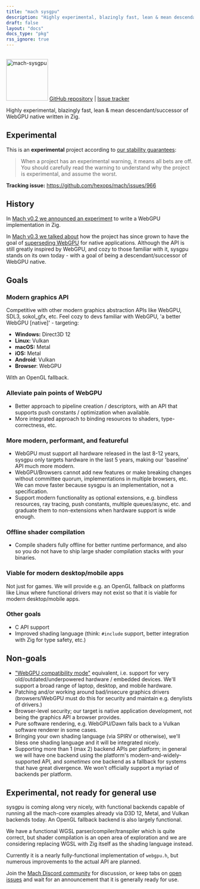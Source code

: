 ```yaml
---
title: "mach sysgpu"
description: "Highly experimental, blazingly fast, lean & mean descendant of WebGPU written in Zig."
draft: false
layout: "docs"
docs_type: "pkg"
rss_ignore: true
---
```


<div class="centered">
    <picture>
        <source media="(prefers-color-scheme: dark)" srcset="/assets/mach/sysgpu-full-dark.svg">
        <img alt="mach-sysgpu" src="/assets/mach/sysgpu-full-light.svg" style="height: 7rem; margin-top: 1rem;">
    </picture>
    <span>
        <a href="https://github.com/hexops/mach-sysgpu">GitHub repository</a> | <a href="https://github.com/hexops/mach/issues?q=is%3Aissue+is%3Aopen+label%3Asysgpu">Issue tracker</a>
    </span>
</div>

Highly experimental, blazingly fast, lean & mean descendant/successor of WebGPU native written in Zig.

## Experimental

This is an **experimental** project according to [our stability guarantees](../../about/stability):

> When a project has an experimental warning, it means all bets are off. You should carefully read the warning to understand why the project is experimental, and assume the worst.

**Tracking issue:** https://github.com/hexops/mach/issues/966

## History

In [Mach v0.2 we announced an experiment](https://devlog.hexops.com/2023/mach-v0.2-released/#dusk-experimental-pure-zig-webgpu-implementation) to write a WebGPU implementation in Zig.

In [Mach v0.3 we talked about](https://devlog.hexops.com/2024/mach-v0.3-released/#sysgpu) how the project has since grown to have the goal of [superseding WebGPU](https://github.com/hexops/mach/issues/1055) for native applications. Although the API is still greatly inspired by WebGPU, and cozy to those familiar with it, sysgpu stands on its own today - with a goal of being a descendant/successor of WebGPU native.

## Goals

### Modern graphics API

Competitive with other modern graphics abstraction APIs like WebGPU, SDL3, sokol_gfx, etc. Feel cozy to devs familiar with WebGPU, 'a better WebGPU [native]' - targeting:

* **Windows:** Direct3D 12
* **Linux:** Vulkan
* **macOS:** Metal
* **iOS:** Metal
* **Android**: Vulkan
* **Browser**: WebGPU

With an OpenGL fallback.

### Alleviate pain points of WebGPU

* Better approach to pipeline creation / descriptors, with an API that supports push constants / optimization when available.
* More integrated approach to binding resources to shaders, type-correctness, etc.

### More modern, performant, and featureful

* WebGPU must support all hardware released in the last 8-12 years, sysgpu only targets hardware in the last 5 years, making our 'baseline' API much more modern.
* WebGPU/Browsers cannot add new features or make breaking changes without committee quorum, implementations in multiple browsers, etc. We can move faster because sysgpu is an implementation, not a specification.
* Support modern functionality as optional extensions, e.g. bindless resources, ray tracing, push constants, multiple queues/async, etc. and graduate them to non-extensions when hardware support is wide enough.

### Offline shader compilation

* Compile shaders fully offline for better runtime performance, and also so you do not have to ship large shader compilation stacks with your binaries.

### Viable for modern desktop/mobile apps

Not just for games. We will provide e.g. an OpenGL fallback on platforms like Linux where functional drivers may not exist so that it is viable for modern desktop/mobile apps.

### Other goals

* C API support
* Improved shading language (think: `#include` support, better integration with Zig for type safety, etc.)

## Non-goals

* ["WebGPU compatibility mode"](https://github.com/gpuweb/gpuweb/issues/4266) equivalent, i.e. support for very old/outdated/underpowered hardware / embedded devices. We'll support a broad range of laptop, desktop, and mobile hardware.
* Patching and/or working around bad/insecure graphics drivers (browsers/WebGPU must do this for security and maintain e.g. denylists of drivers.)
* Browser-level security; our target is native application development, not being the graphics API a browser provides.
* Pure software rendering, e.g. WebGPU/Dawn falls back to a Vulkan software renderer in some cases.
* Bringing your own shading language (via SPIRV or otherwise), we'll bless one shading language and it will be integrated nicely.
* Supporting more than 1 (max 2) backend APIs per platform; in general we will have one backend using the platform's modern-and-widely-supported API, and _sometimes_ one backend as a fallback for systems that have great divergence. We won't officially support a myriad of backends per platform.

## Experimental, not ready for general use

sysgpu is coming along very nicely, with functional backends capable of running all the mach-core examples already via D3D 12, Metal, and Vulkan backends today. An OpenGL fallback backend is also largely functional.

We have a functional WGSL parser/compiler/transpiler which is quite correct, but shader compilation is an open area of exploration and we are considering replacing WGSL with Zig itself as the shading language instead.

Currently it is a nearly fully-functional implementation of `webgpu.h`, but numerous improvements to the actual API are planned.

Join the [Mach Discord community](../../discord) for discussion, or keep tabs on [open issues](https://github.com/hexops/mach/issues?q=is%3Aopen+is%3Aissue+label%3Asysgpu) and wait for an announcement that it is generally ready for use.
